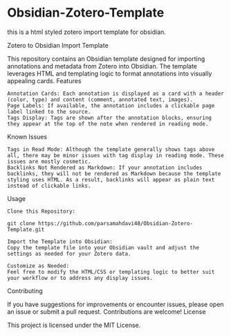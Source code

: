 # Obsidian-Zotero-Template
this is a html styled zotero import template for obsidian.

Zotero to Obsidian Import Template

This repository contains an Obsidian template designed for importing annotations and metadata from Zotero into Obsidian. The template leverages HTML and templating logic to format annotations into visually appealing cards.
Features

    Annotation Cards: Each annotation is displayed as a card with a header (color, type) and content (comment, annotated text, images).
    Page Labels: If available, the annotation includes a clickable page label linked to the source.
    Tags Display: Tags are shown after the annotation blocks, ensuring they appear at the top of the note when rendered in reading mode.

Known Issues

    Tags in Read Mode: Although the template generally shows tags above all, there may be minor issues with tag display in reading mode. These issues are mostly cosmetic.
    Backlinks Not Rendered as Markdown: If your annotation includes backlinks, they will not be rendered as Markdown because the template styling uses HTML. As a result, backlinks will appear as plain text instead of clickable links.

Usage

    Clone this Repository:

    git clone https://github.com/parsamahdavi48/Obsidian-Zotero-Template.git

    Import the Template into Obsidian:
    Copy the template file into your Obsidian vault and adjust the settings as needed for your Zotero data.

    Customize as Needed:
    Feel free to modify the HTML/CSS or templating logic to better suit your workflow or to address any display issues.

Contributing

If you have suggestions for improvements or encounter issues, please open an issue or submit a pull request. Contributions are welcome!
License

This project is licensed under the MIT License.
